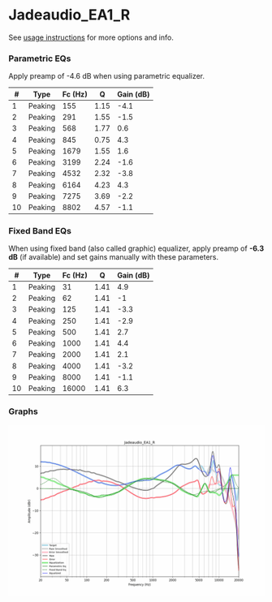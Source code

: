 # Jadeaudio_EA1_R
See [usage instructions](https://github.com/jaakkopasanen/AutoEq#usage) for more options and info.

### Parametric EQs
Apply preamp of -4.6 dB when using parametric equalizer.

|   # | Type    |   Fc (Hz) |    Q |   Gain (dB) |
|-----|---------|-----------|------|-------------|
|   1 | Peaking |       155 | 1.15 |        -4.1 |
|   2 | Peaking |       291 | 1.55 |        -1.5 |
|   3 | Peaking |       568 | 1.77 |         0.6 |
|   4 | Peaking |       845 | 0.75 |         4.3 |
|   5 | Peaking |      1679 | 1.55 |         1.6 |
|   6 | Peaking |      3199 | 2.24 |        -1.6 |
|   7 | Peaking |      4532 | 2.32 |        -3.8 |
|   8 | Peaking |      6164 | 4.23 |         4.3 |
|   9 | Peaking |      7275 | 3.69 |        -2.2 |
|  10 | Peaking |      8802 | 4.57 |        -1.1 |

### Fixed Band EQs
When using fixed band (also called graphic) equalizer, apply preamp of **-6.3 dB** (if available) and set gains manually with these parameters.

|   # | Type    |   Fc (Hz) |    Q |   Gain (dB) |
|-----|---------|-----------|------|-------------|
|   1 | Peaking |        31 | 1.41 |         4.9 |
|   2 | Peaking |        62 | 1.41 |        -1   |
|   3 | Peaking |       125 | 1.41 |        -3.3 |
|   4 | Peaking |       250 | 1.41 |        -2.9 |
|   5 | Peaking |       500 | 1.41 |         2.7 |
|   6 | Peaking |      1000 | 1.41 |         4.4 |
|   7 | Peaking |      2000 | 1.41 |         2.1 |
|   8 | Peaking |      4000 | 1.41 |        -3.2 |
|   9 | Peaking |      8000 | 1.41 |        -1.1 |
|  10 | Peaking |     16000 | 1.41 |         6.3 |

### Graphs
![](./Jadeaudio_EA1_R.png)
